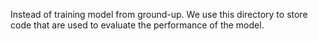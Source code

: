 Instead of training model from ground-up. We use this directory to store code
that are used to evaluate the performance of the model.

